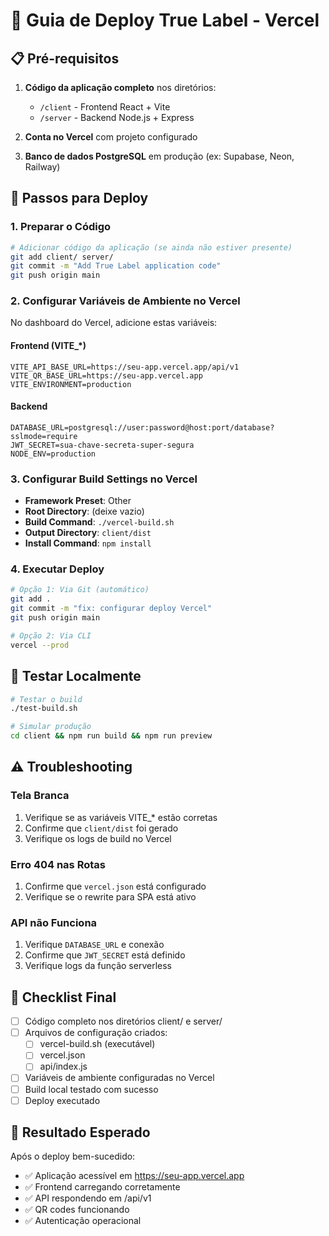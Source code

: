 # 🚀 Guia de Deploy True Label - Vercel

## 📋 Pré-requisitos

1. **Código da aplicação completo** nos diretórios:
   - `/client` - Frontend React + Vite
   - `/server` - Backend Node.js + Express

2. **Conta no Vercel** com projeto configurado

3. **Banco de dados PostgreSQL** em produção (ex: Supabase, Neon, Railway)

## 🔧 Passos para Deploy

### 1. Preparar o Código

```bash
# Adicionar código da aplicação (se ainda não estiver presente)
git add client/ server/
git commit -m "Add True Label application code"
git push origin main
```

### 2. Configurar Variáveis de Ambiente no Vercel

No dashboard do Vercel, adicione estas variáveis:

#### Frontend (VITE_*)
```
VITE_API_BASE_URL=https://seu-app.vercel.app/api/v1
VITE_QR_BASE_URL=https://seu-app.vercel.app
VITE_ENVIRONMENT=production
```

#### Backend
```
DATABASE_URL=postgresql://user:password@host:port/database?sslmode=require
JWT_SECRET=sua-chave-secreta-super-segura
NODE_ENV=production
```

### 3. Configurar Build Settings no Vercel

- **Framework Preset**: Other
- **Root Directory**: (deixe vazio)
- **Build Command**: `./vercel-build.sh`
- **Output Directory**: `client/dist`
- **Install Command**: `npm install`

### 4. Executar Deploy

```bash
# Opção 1: Via Git (automático)
git add .
git commit -m "fix: configurar deploy Vercel"
git push origin main

# Opção 2: Via CLI
vercel --prod
```

## 🧪 Testar Localmente

```bash
# Testar o build
./test-build.sh

# Simular produção
cd client && npm run build && npm run preview
```

## ⚠️ Troubleshooting

### Tela Branca
1. Verifique se as variáveis VITE_* estão corretas
2. Confirme que `client/dist` foi gerado
3. Verifique os logs de build no Vercel

### Erro 404 nas Rotas
1. Confirme que `vercel.json` está configurado
2. Verifique se o rewrite para SPA está ativo

### API não Funciona
1. Verifique `DATABASE_URL` e conexão
2. Confirme que `JWT_SECRET` está definido
3. Verifique logs da função serverless

## 📝 Checklist Final

- [ ] Código completo nos diretórios client/ e server/
- [ ] Arquivos de configuração criados:
  - [ ] vercel-build.sh (executável)
  - [ ] vercel.json
  - [ ] api/index.js
- [ ] Variáveis de ambiente configuradas no Vercel
- [ ] Build local testado com sucesso
- [ ] Deploy executado

## 🎯 Resultado Esperado

Após o deploy bem-sucedido:
- ✅ Aplicação acessível em https://seu-app.vercel.app
- ✅ Frontend carregando corretamente
- ✅ API respondendo em /api/v1
- ✅ QR codes funcionando
- ✅ Autenticação operacional